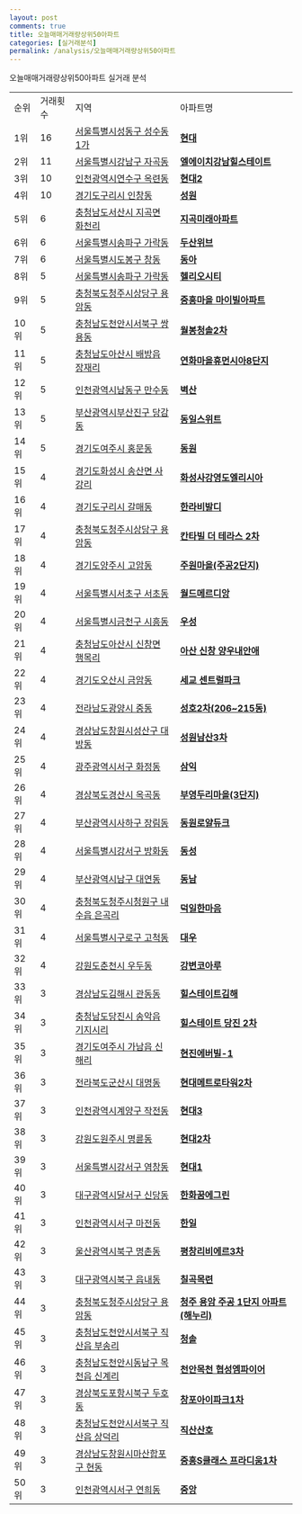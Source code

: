 ```yaml
---
layout: post
comments: true
title: 오늘매매거래량상위50아파트
categories: [실거래분석]
permalink: /analysis/오늘매매거래량상위50아파트
---
```


오늘매매거래량상위50아파트 실거래 분석

<table>
  <tr>
    <td>순위</td>
    <td>거래횟수</td>
    <td>지역</td>
    <td>아파트명</td>
  </tr>

  <tr>
    <td>1위</td>
    <td>16</td>
    <td><a href="/apt/서울특별시성동구성수동1가">서울특별시성동구 성수동1가</a></td>
    <td colspan="4" style="font-weight: bold;"><a href="https://search.naver.com/search.naver?query=성수동1가 현대">현대</a></td>
  </tr>

  <tr>
    <td>2위</td>
    <td>11</td>
    <td><a href="/apt/서울특별시강남구자곡동">서울특별시강남구 자곡동</a></td>
    <td colspan="4" style="font-weight: bold;"><a href="https://search.naver.com/search.naver?query=자곡동 엘에이치강남힐스테이트">엘에이치강남힐스테이트</a></td>
  </tr>

  <tr>
    <td>3위</td>
    <td>10</td>
    <td><a href="/apt/인천광역시연수구옥련동">인천광역시연수구 옥련동</a></td>
    <td colspan="4" style="font-weight: bold;"><a href="https://search.naver.com/search.naver?query=옥련동 현대2">현대2</a></td>
  </tr>

  <tr>
    <td>4위</td>
    <td>10</td>
    <td><a href="/apt/경기도구리시인창동">경기도구리시 인창동</a></td>
    <td colspan="4" style="font-weight: bold;"><a href="https://search.naver.com/search.naver?query=인창동 성원">성원</a></td>
  </tr>

  <tr>
    <td>5위</td>
    <td>6</td>
    <td><a href="/apt/충청남도서산시지곡면 화천리">충청남도서산시 지곡면 화천리</a></td>
    <td colspan="4" style="font-weight: bold;"><a href="https://search.naver.com/search.naver?query=지곡면 화천리 지곡미래아파트">지곡미래아파트</a></td>
  </tr>

  <tr>
    <td>6위</td>
    <td>6</td>
    <td><a href="/apt/서울특별시송파구가락동">서울특별시송파구 가락동</a></td>
    <td colspan="4" style="font-weight: bold;"><a href="https://search.naver.com/search.naver?query=가락동 두산위브">두산위브</a></td>
  </tr>

  <tr>
    <td>7위</td>
    <td>6</td>
    <td><a href="/apt/서울특별시도봉구창동">서울특별시도봉구 창동</a></td>
    <td colspan="4" style="font-weight: bold;"><a href="https://search.naver.com/search.naver?query=창동 동아">동아</a></td>
  </tr>

  <tr>
    <td>8위</td>
    <td>5</td>
    <td><a href="/apt/서울특별시송파구가락동">서울특별시송파구 가락동</a></td>
    <td colspan="4" style="font-weight: bold;"><a href="https://search.naver.com/search.naver?query=가락동 헬리오시티">헬리오시티</a></td>
  </tr>

  <tr>
    <td>9위</td>
    <td>5</td>
    <td><a href="/apt/충청북도청주시상당구용암동">충청북도청주시상당구 용암동</a></td>
    <td colspan="4" style="font-weight: bold;"><a href="https://search.naver.com/search.naver?query=용암동 중흥마을 마이빌아파트">중흥마을 마이빌아파트</a></td>
  </tr>

  <tr>
    <td>10위</td>
    <td>5</td>
    <td><a href="/apt/충청남도천안시서북구쌍용동">충청남도천안시서북구 쌍용동</a></td>
    <td colspan="4" style="font-weight: bold;"><a href="https://search.naver.com/search.naver?query=쌍용동 월봉청솔2차">월봉청솔2차</a></td>
  </tr>

  <tr>
    <td>11위</td>
    <td>5</td>
    <td><a href="/apt/충청남도아산시배방읍 장재리">충청남도아산시 배방읍 장재리</a></td>
    <td colspan="4" style="font-weight: bold;"><a href="https://search.naver.com/search.naver?query=배방읍 장재리 연화마을휴먼시아8단지">연화마을휴먼시아8단지</a></td>
  </tr>

  <tr>
    <td>12위</td>
    <td>5</td>
    <td><a href="/apt/인천광역시남동구만수동">인천광역시남동구 만수동</a></td>
    <td colspan="4" style="font-weight: bold;"><a href="https://search.naver.com/search.naver?query=만수동 벽산">벽산</a></td>
  </tr>

  <tr>
    <td>13위</td>
    <td>5</td>
    <td><a href="/apt/부산광역시부산진구당감동">부산광역시부산진구 당감동</a></td>
    <td colspan="4" style="font-weight: bold;"><a href="https://search.naver.com/search.naver?query=당감동 동일스위트">동일스위트</a></td>
  </tr>

  <tr>
    <td>14위</td>
    <td>5</td>
    <td><a href="/apt/경기도여주시홍문동">경기도여주시 홍문동</a></td>
    <td colspan="4" style="font-weight: bold;"><a href="https://search.naver.com/search.naver?query=홍문동 동원">동원</a></td>
  </tr>

  <tr>
    <td>15위</td>
    <td>4</td>
    <td><a href="/apt/경기도화성시송산면 사강리">경기도화성시 송산면 사강리</a></td>
    <td colspan="4" style="font-weight: bold;"><a href="https://search.naver.com/search.naver?query=송산면 사강리 화성사강영도엘리시아">화성사강영도엘리시아</a></td>
  </tr>

  <tr>
    <td>16위</td>
    <td>4</td>
    <td><a href="/apt/경기도구리시갈매동">경기도구리시 갈매동</a></td>
    <td colspan="4" style="font-weight: bold;"><a href="https://search.naver.com/search.naver?query=갈매동 한라비발디">한라비발디</a></td>
  </tr>

  <tr>
    <td>17위</td>
    <td>4</td>
    <td><a href="/apt/충청북도청주시상당구용암동">충청북도청주시상당구 용암동</a></td>
    <td colspan="4" style="font-weight: bold;"><a href="https://search.naver.com/search.naver?query=용암동 칸타빌 더 테라스 2차">칸타빌 더 테라스 2차</a></td>
  </tr>

  <tr>
    <td>18위</td>
    <td>4</td>
    <td><a href="/apt/경기도양주시고암동">경기도양주시 고암동</a></td>
    <td colspan="4" style="font-weight: bold;"><a href="https://search.naver.com/search.naver?query=고암동 주원마을(주공2단지)">주원마을(주공2단지)</a></td>
  </tr>

  <tr>
    <td>19위</td>
    <td>4</td>
    <td><a href="/apt/서울특별시서초구서초동">서울특별시서초구 서초동</a></td>
    <td colspan="4" style="font-weight: bold;"><a href="https://search.naver.com/search.naver?query=서초동 월드메르디앙">월드메르디앙</a></td>
  </tr>

  <tr>
    <td>20위</td>
    <td>4</td>
    <td><a href="/apt/서울특별시금천구시흥동">서울특별시금천구 시흥동</a></td>
    <td colspan="4" style="font-weight: bold;"><a href="https://search.naver.com/search.naver?query=시흥동 우성">우성</a></td>
  </tr>

  <tr>
    <td>21위</td>
    <td>4</td>
    <td><a href="/apt/충청남도아산시신창면 행목리">충청남도아산시 신창면 행목리</a></td>
    <td colspan="4" style="font-weight: bold;"><a href="https://search.naver.com/search.naver?query=신창면 행목리 아산 신창 양우내안애">아산 신창 양우내안애</a></td>
  </tr>

  <tr>
    <td>22위</td>
    <td>4</td>
    <td><a href="/apt/경기도오산시금암동">경기도오산시 금암동</a></td>
    <td colspan="4" style="font-weight: bold;"><a href="https://search.naver.com/search.naver?query=금암동 세교 센트럴파크">세교 센트럴파크</a></td>
  </tr>

  <tr>
    <td>23위</td>
    <td>4</td>
    <td><a href="/apt/전라남도광양시중동">전라남도광양시 중동</a></td>
    <td colspan="4" style="font-weight: bold;"><a href="https://search.naver.com/search.naver?query=중동 성호2차(206~215동)">성호2차(206~215동)</a></td>
  </tr>

  <tr>
    <td>24위</td>
    <td>4</td>
    <td><a href="/apt/경상남도창원시성산구대방동">경상남도창원시성산구 대방동</a></td>
    <td colspan="4" style="font-weight: bold;"><a href="https://search.naver.com/search.naver?query=대방동 성원남산3차">성원남산3차</a></td>
  </tr>

  <tr>
    <td>25위</td>
    <td>4</td>
    <td><a href="/apt/광주광역시서구화정동">광주광역시서구 화정동</a></td>
    <td colspan="4" style="font-weight: bold;"><a href="https://search.naver.com/search.naver?query=화정동 삼익">삼익</a></td>
  </tr>

  <tr>
    <td>26위</td>
    <td>4</td>
    <td><a href="/apt/경상북도경산시옥곡동">경상북도경산시 옥곡동</a></td>
    <td colspan="4" style="font-weight: bold;"><a href="https://search.naver.com/search.naver?query=옥곡동 부영두리마을(3단지)">부영두리마을(3단지)</a></td>
  </tr>

  <tr>
    <td>27위</td>
    <td>4</td>
    <td><a href="/apt/부산광역시사하구장림동">부산광역시사하구 장림동</a></td>
    <td colspan="4" style="font-weight: bold;"><a href="https://search.naver.com/search.naver?query=장림동 동원로얄듀크">동원로얄듀크</a></td>
  </tr>

  <tr>
    <td>28위</td>
    <td>4</td>
    <td><a href="/apt/서울특별시강서구방화동">서울특별시강서구 방화동</a></td>
    <td colspan="4" style="font-weight: bold;"><a href="https://search.naver.com/search.naver?query=방화동 동성">동성</a></td>
  </tr>

  <tr>
    <td>29위</td>
    <td>4</td>
    <td><a href="/apt/부산광역시남구대연동">부산광역시남구 대연동</a></td>
    <td colspan="4" style="font-weight: bold;"><a href="https://search.naver.com/search.naver?query=대연동 동남">동남</a></td>
  </tr>

  <tr>
    <td>30위</td>
    <td>4</td>
    <td><a href="/apt/충청북도청주시청원구내수읍 은곡리">충청북도청주시청원구 내수읍 은곡리</a></td>
    <td colspan="4" style="font-weight: bold;"><a href="https://search.naver.com/search.naver?query=내수읍 은곡리 덕일한마음">덕일한마음</a></td>
  </tr>

  <tr>
    <td>31위</td>
    <td>4</td>
    <td><a href="/apt/서울특별시구로구고척동">서울특별시구로구 고척동</a></td>
    <td colspan="4" style="font-weight: bold;"><a href="https://search.naver.com/search.naver?query=고척동 대우">대우</a></td>
  </tr>

  <tr>
    <td>32위</td>
    <td>4</td>
    <td><a href="/apt/강원도춘천시우두동">강원도춘천시 우두동</a></td>
    <td colspan="4" style="font-weight: bold;"><a href="https://search.naver.com/search.naver?query=우두동 강변코아루">강변코아루</a></td>
  </tr>

  <tr>
    <td>33위</td>
    <td>3</td>
    <td><a href="/apt/경상남도김해시관동동">경상남도김해시 관동동</a></td>
    <td colspan="4" style="font-weight: bold;"><a href="https://search.naver.com/search.naver?query=관동동 힐스테이트김해">힐스테이트김해</a></td>
  </tr>

  <tr>
    <td>34위</td>
    <td>3</td>
    <td><a href="/apt/충청남도당진시송악읍 기지시리">충청남도당진시 송악읍 기지시리</a></td>
    <td colspan="4" style="font-weight: bold;"><a href="https://search.naver.com/search.naver?query=송악읍 기지시리 힐스테이트 당진 2차">힐스테이트 당진 2차</a></td>
  </tr>

  <tr>
    <td>35위</td>
    <td>3</td>
    <td><a href="/apt/경기도여주시가남읍 신해리">경기도여주시 가남읍 신해리</a></td>
    <td colspan="4" style="font-weight: bold;"><a href="https://search.naver.com/search.naver?query=가남읍 신해리 현진에버빌-1">현진에버빌-1</a></td>
  </tr>

  <tr>
    <td>36위</td>
    <td>3</td>
    <td><a href="/apt/전라북도군산시대명동">전라북도군산시 대명동</a></td>
    <td colspan="4" style="font-weight: bold;"><a href="https://search.naver.com/search.naver?query=대명동 현대메트로타워2차">현대메트로타워2차</a></td>
  </tr>

  <tr>
    <td>37위</td>
    <td>3</td>
    <td><a href="/apt/인천광역시계양구작전동">인천광역시계양구 작전동</a></td>
    <td colspan="4" style="font-weight: bold;"><a href="https://search.naver.com/search.naver?query=작전동 현대3">현대3</a></td>
  </tr>

  <tr>
    <td>38위</td>
    <td>3</td>
    <td><a href="/apt/강원도원주시명륜동">강원도원주시 명륜동</a></td>
    <td colspan="4" style="font-weight: bold;"><a href="https://search.naver.com/search.naver?query=명륜동 현대2차">현대2차</a></td>
  </tr>

  <tr>
    <td>39위</td>
    <td>3</td>
    <td><a href="/apt/서울특별시강서구염창동">서울특별시강서구 염창동</a></td>
    <td colspan="4" style="font-weight: bold;"><a href="https://search.naver.com/search.naver?query=염창동 현대1">현대1</a></td>
  </tr>

  <tr>
    <td>40위</td>
    <td>3</td>
    <td><a href="/apt/대구광역시달서구신당동">대구광역시달서구 신당동</a></td>
    <td colspan="4" style="font-weight: bold;"><a href="https://search.naver.com/search.naver?query=신당동 한화꿈에그린">한화꿈에그린</a></td>
  </tr>

  <tr>
    <td>41위</td>
    <td>3</td>
    <td><a href="/apt/인천광역시서구마전동">인천광역시서구 마전동</a></td>
    <td colspan="4" style="font-weight: bold;"><a href="https://search.naver.com/search.naver?query=마전동 한일">한일</a></td>
  </tr>

  <tr>
    <td>42위</td>
    <td>3</td>
    <td><a href="/apt/울산광역시북구명촌동">울산광역시북구 명촌동</a></td>
    <td colspan="4" style="font-weight: bold;"><a href="https://search.naver.com/search.naver?query=명촌동 평창리비에르3차">평창리비에르3차</a></td>
  </tr>

  <tr>
    <td>43위</td>
    <td>3</td>
    <td><a href="/apt/대구광역시북구읍내동">대구광역시북구 읍내동</a></td>
    <td colspan="4" style="font-weight: bold;"><a href="https://search.naver.com/search.naver?query=읍내동 칠곡목련">칠곡목련</a></td>
  </tr>

  <tr>
    <td>44위</td>
    <td>3</td>
    <td><a href="/apt/충청북도청주시상당구용암동">충청북도청주시상당구 용암동</a></td>
    <td colspan="4" style="font-weight: bold;"><a href="https://search.naver.com/search.naver?query=용암동 청주 용암 주공 1단지 아파트(해누리)">청주 용암 주공 1단지 아파트(해누리)</a></td>
  </tr>

  <tr>
    <td>45위</td>
    <td>3</td>
    <td><a href="/apt/충청남도천안시서북구직산읍 부송리">충청남도천안시서북구 직산읍 부송리</a></td>
    <td colspan="4" style="font-weight: bold;"><a href="https://search.naver.com/search.naver?query=직산읍 부송리 청솔">청솔</a></td>
  </tr>

  <tr>
    <td>46위</td>
    <td>3</td>
    <td><a href="/apt/충청남도천안시동남구목천읍 신계리">충청남도천안시동남구 목천읍 신계리</a></td>
    <td colspan="4" style="font-weight: bold;"><a href="https://search.naver.com/search.naver?query=목천읍 신계리 천안목천 협성엠파이어">천안목천 협성엠파이어</a></td>
  </tr>

  <tr>
    <td>47위</td>
    <td>3</td>
    <td><a href="/apt/경상북도포항시북구두호동">경상북도포항시북구 두호동</a></td>
    <td colspan="4" style="font-weight: bold;"><a href="https://search.naver.com/search.naver?query=두호동 창포아이파크1차">창포아이파크1차</a></td>
  </tr>

  <tr>
    <td>48위</td>
    <td>3</td>
    <td><a href="/apt/충청남도천안시서북구직산읍 상덕리">충청남도천안시서북구 직산읍 상덕리</a></td>
    <td colspan="4" style="font-weight: bold;"><a href="https://search.naver.com/search.naver?query=직산읍 상덕리 직산산호">직산산호</a></td>
  </tr>

  <tr>
    <td>49위</td>
    <td>3</td>
    <td><a href="/apt/경상남도창원시마산합포구현동">경상남도창원시마산합포구 현동</a></td>
    <td colspan="4" style="font-weight: bold;"><a href="https://search.naver.com/search.naver?query=현동 중흥S클래스 프라디움1차">중흥S클래스 프라디움1차</a></td>
  </tr>

  <tr>
    <td>50위</td>
    <td>3</td>
    <td><a href="/apt/인천광역시서구연희동">인천광역시서구 연희동</a></td>
    <td colspan="4" style="font-weight: bold;"><a href="https://search.naver.com/search.naver?query=연희동 중앙">중앙</a></td>
  </tr>

</table>
